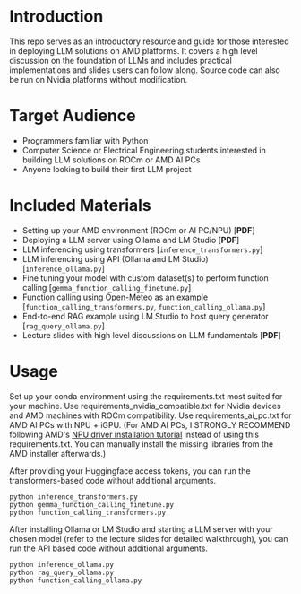 # Introduction
This repo serves as an introductory resource and guide for those interested in deploying LLM solutions on AMD platforms. It covers a high level discussion on the foundation of LLMs and includes practical implementations and slides users can follow along. Source code can also be run on Nvidia platforms without modification.

# Target Audience
- Programmers familiar with Python
- Computer Science or Electrical Engineering students interested in building LLM solutions on ROCm or AMD AI PCs
- Anyone looking to build their first LLM project

# Included Materials
- Setting up your AMD environment (ROCm or AI PC/NPU) [**PDF**]
- Deploying a LLM server using Ollama and LM Studio [**PDF**]
- LLM inferencing using transformers [```inference_transformers.py```]
- LLM inferencing using API (Ollama and LM Studio) [```inference_ollama.py```]
- Fine tuning your model with custom dataset(s) to perform function calling [```gemma_function_calling_finetune.py```]
- Function calling using Open-Meteo as an example [```function_calling_transformers.py```, ```function_calling_ollama.py```]
- End-to-end RAG example using LM Studio to host query generator [```rag_query_ollama.py```] 
- Lecture slides with high level discussions on LLM fundamentals [**PDF**]

# Usage
Set up your conda environment using the requirements.txt most suited for your machine. Use requirements_nvidia_compatible.txt for Nvidia devices and AMD machines with ROCm compatibility. Use requirements_ai_pc.txt for AMD AI PCs with NPU + iGPU. (For AMD AI PCs, I STRONGLY RECOMMEND following AMD's [NPU driver installation tutorial](https://ryzenai.docs.amd.com/en/latest/inst.html) instead of using this requirements.txt. You can manually install the missing libraries from the AMD installer afterwards.)

After providing your Huggingface access tokens, you can run the transformers-based code without additional arguments.

```console
python inference_transformers.py
python gemma_function_calling_finetune.py
python function_calling_transformers.py
```

After installing Ollama or LM Studio and starting a LLM server with your chosen model (refer to the lecture slides for detailed walkthrough), you can run the API based code without additional arguments.

```console
python inference_ollama.py
python rag_query_ollama.py
python function_calling_ollama.py
```
